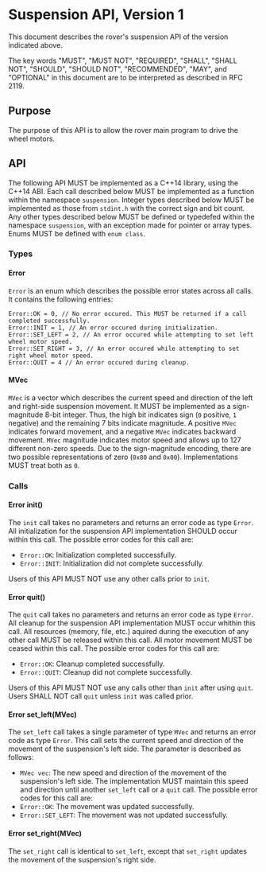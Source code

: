 # Suspension API, Version 1

This document describes the rover's suspension API of the version indicated above.

 The key words "MUST", "MUST NOT", "REQUIRED", "SHALL", "SHALL NOT", "SHOULD", "SHOULD NOT", "RECOMMENDED", "MAY", and "OPTIONAL" in this document are to be interpreted as described in RFC 2119.

 ## Purpose

 The purpose of this API is to allow the rover main program to drive the wheel motors.

 ## API

 The following API MUST be implemented as a C++14 library, using the C++14 ABI. Each call described below MUST be implemented as a function within the namespace `suspension`. Integer types described below MUST be implemented as those from `stdint.h` with the correct sign and bit count. Any other types described below MUST be defined or typedefed within the namespace `suspension`, with an exception made for pointer or array types. Enums MUST be defined with `enum class`.

 ### Types

 #### Error

 `Error` is an enum which describes the possible error states across all calls. It contains the following entries:
```
Error::OK = 0, // No error occured. This MUST be returned if a call completed successfully.
Error::INIT = 1, // An error occured during initialization.
Error::SET_LEFT = 2, // An error occured while attempting to set left wheel motor speed.
Error::SET_RIGHT = 3, // An error occured while attempting to set right wheel motor speed.
Error::QUIT = 4 // An error occured during cleanup.
```

#### MVec

`MVec` is a vector which describes the current speed and direction of the left and right-side suspension movement. It MUST be implemented as a sign-magnitude 8-bit integer. Thus, the high bit indicates sign (`0` positive, `1` negative) and the remaining 7 bits indicate magnitude. A positive `MVec` indicates forward movement, and a negative `MVec` indicates backward movement. `MVec` magnitude indicates motor speed and allows up to 127 different non-zero speeds. Due to the sign-magnitude encoding, there are two possible representations of zero (`0x80` and `0x00`). Implementations MUST treat both as `0`.

 ### Calls

 #### Error init()

 The `init` call takes no parameters and returns an error code as type `Error`. All initialization for the suspension API implementation SHOULD occur within this call. The possible error codes for this call are:
 * `Error::OK`: Initialization completed successfully.
 * `Error::INIT`: Initialization did not complete successfully.

 Users of this API MUST NOT use any other calls prior to `init`.

 #### Error quit()

 The `quit` call takes no parameters and returns an error code as type `Error`. All cleanup for the suspension API implementation MUST occur whithin this call. All resources (memory, file, etc.) aquired during the execution of any other call MUST be released within this call. All motor movement MUST be ceased within this call. The possible error codes for this call are:
 * `Error::OK`: Cleanup completed successfully.
 * `Error::QUIT`: Cleanup did not complete successfully.

 Users of this API MUST NOT use any calls other than `init` after using `quit`. Users SHALL NOT call `quit` unless `init` was called prior.

 #### Error set_left(MVec)

 The `set_left` call takes a single parameter of type `MVec` and returns an error code as type `Error`. This call sets the current speed and direction of the movement of the suspension's left side. The parameter is described as follows:
 * `MVec vec`: The new speed and direction of the movement of the suspension's left side. The implementation MUST maintain this speed and direction until another `set_left` call or a `quit` call.
 The possible error codes for this call are:
 * `Error::OK`: The movement was updated successfully.
 * `Error::SET_LEFT`: The movement was not updated successfully.

 #### Error set_right(MVec)

 The `set_right` call is identical to `set_left`, except that `set_right` updates the movement of the suspension's right side.